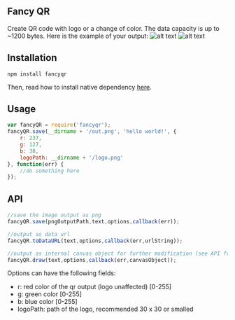## Fancy QR
Create QR code with logo or a change of color. The data capacity is up to ~1200 bytes. Here is the example of your output:
![alt text](https://raw.githubusercontent.com/wiki/heartnetkung/node-fancy-qr/out.png "Screenshot 1")
![alt text](https://raw.githubusercontent.com/wiki/heartnetkung/node-fancy-qr/out2.png "Screenshot 2")

## Installation
```
npm install fancyqr
```
Then, read how to install native dependency [here](https://github.com/LearnBoost/node-canvas/wiki).

## Usage
```javascript
var fancyQR = require('fancyqr');
fancyQR.save(__dirname + '/out.png', 'hello world!', {
	r: 237,
	g: 127,
	b: 38,
	logoPath: __dirname + '/logo.png'
}, function(err) {
	//do something here
});
```

## API
```javascript
//save the image output as png
fancyQR.save(pngOutputPath,text,options,callback(err));

//output as data url
fancyQR.toDataURL(text,options,callback(err,urlString));

//output as internal canvas object for further modification (see API from node-canvas)
fancyQR.draw(text,options,callback(err,canvasObject));
```
Options can have the following fields:
* r: red color of the qr output (logo unaffected) [0-255]
* g: green color [0-255]
* b: blue color [0-255]
* logoPath: path of the logo, recommended 30 x 30 or smalled
